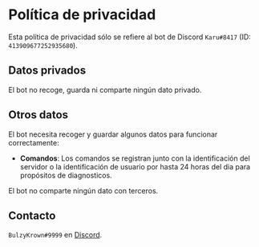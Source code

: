# Política de privacidad
Esta política de privacidad sólo se refiere al bot de Discord `Karu#8417` (ID: `413909677252935680`).

## Datos privados
El bot no recoge, guarda ni comparte ningún dato privado.

## Otros datos
El bot necesita recoger y guardar algunos datos para funcionar correctamente:
* **Comandos**: Los comandos se registran junto con la identificación del servidor o la identificación de usuario por hasta 24 horas del dia para propósitos de diagnosticos.

El bot no comparte ningún dato con terceros.

## Contacto
`BulzyKrown#9999` en [Discord]([https://discord.gg/karu](https://discord.com/servers/karu-maid-season-410613670322634754)).
